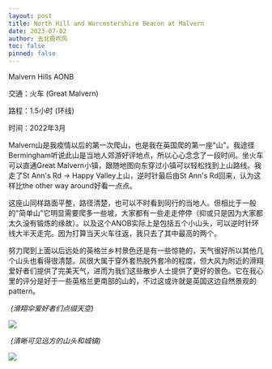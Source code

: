 ```yaml
---
layout: post
title: North Hill and Worcestershire Beacon at Malvern
date: 2023-07-02
author: 去北极吹风
toc: false
pinned: false
---
```

Malvern Hills AONB

交通：火车 (Great Malvern)

路程：1.5小时 (环线)

时间：2022年3月

Malvern山是我疫情以后的第一次爬山，也是我在英国爬的第一座"山"。我途径Bermingham听说此山是当地人郊游好评地点，所以心心念念了一段时间。坐火车可以直通Great Malvern小镇，跟随地图向东穿过小镇可以轻松找到上山路线。我走了St Ann's Rd -> Happy Valley上山，逆时针最后由St Ann's Rd回来，认为这样比the other way around好看一点点。

这座山同样路面平整，路径清楚，也可以不时看到同行的当地人。但相比于一般的"简单山"它明显需要爬多一些坡，大家都有一些走走停停（抑或只是因为大家都太久没有锻炼的缘故）。以及这个ANOB实际上是包括五个小山头，可以逆时针环线大半天走完。因为打算当天火车往返，我只去了其中最高的两个。

努力爬到上面以后远处的英格兰乡村景色还是有一些惊艳的，天气很好所以其他几个山头也看得很清楚。风很大属于穿外套热脱外套冷的程度，但大风为附近的滑翔爱好者们提供了完美天气，进而为我们这些散步人士提供了更好的景色。它在我心里的评分是好于一些英格兰更南部的山的，不过这或许就是英国这边自然景观的pattern。

​	*(滑翔伞爱好者们点缀天空)*

![](https://raw.githubusercontent.com/wkm-um/wkm-um.github.io/master/images/malvern_1.jpg)

​	*(清晰可见远方的山头和城镇)*

![](https://raw.githubusercontent.com/wkm-um/wkm-um.github.io/master/images/malvern_2.jpg)
